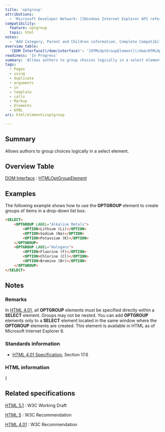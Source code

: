 ```yaml
---
title: 'optgroup'
attributions:
  - 'Microsoft Developer Network: [[Windows Internet Explorer API reference](http://msdn.microsoft.com/en-us/library/ie/hh828809%28v=vs.85%29.aspx) Article]'
compatibility:
  feature: optgroup
  topic: html
notes:
  - 'Add Category, Parent and Children information. Complete Compatibility table. Complete HTML information subsection.'
overview_table:
  '[DOM Interface](/dom/interface)': '[HTMLOptGroupElement](/dom/HTMLOptGroupElement)'
readiness: 'In Progress'
summary: 'Allows authors to group choices logically in a select element.'
tags:
  - Pages
  - using
  - duplicate
  - arguments
  - in
  - template
  - calls
  - Markup
  - Elements
  - HTML
uri: html/elements/optgroup

---
```

## Summary

Allows authors to group choices logically in a select element.

## Overview Table

[DOM Interface](/dom/interface)
:   [HTMLOptGroupElement](/dom/HTMLOptGroupElement)

## Examples

The following example shows how to use the **OPTGROUP** element to create groups of items in a drop-down list box.

``` html
<SELECT>
    <OPTGROUP LABEL="Alkaline Metals">
        <OPTION>Lithium (Li)</OPTION>
        <OPTION>Sodium (Na)</OPTION>
        <OPTION>Potassium (K)</OPTION>
    </OPTGROUP>
    <OPTGROUP LABEL="Halogens">
        <OPTION>Fluorine (F)</OPTION>
        <OPTION>Chlorine (Cl)</OPTION>
        <OPTION>Bromine (Br)</OPTION>
    </OPTGROUP>
</SELECT>
```

## Notes

### Remarks

In [HTML 4.01](http://go.microsoft.com/fwlink/p/?linkid=203769), all **OPTGROUP** elements must be specified directly within a **SELECT** element. Groups may not be nested. You can add **OPTGROUP** elements only to a **SELECT** element located in the same window where the **OPTGROUP** elements are created. This element is available in HTML as of Microsoft Internet Explorer 6.

### Standards information

-   [HTML 4.01 Specification](http://go.microsoft.com/fwlink/p/?linkid=25320), Section 17.6

### HTML information

{

## Related specifications

[HTML 5.1](http://www.w3.org/TR/html51/forms.html#the-optgroup-element)
:   W3C Working Draft

[HTML 5](http://www.w3.org/TR/html5/forms.html#the-optgroup-element)
:   W3C Recommendation

[HTML 4.01](http://www.w3.org/TR/html401/interact/forms.html#edef-OPTGROUP)
:   W3C Recommendation

